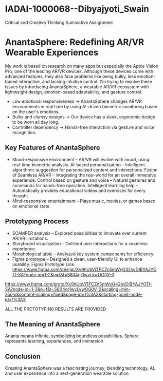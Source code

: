 # IADAI-1000068--Dibyajyoti_Swain
 Critical and Creative Thinking Summative Assignment 

# AnantaSphere: Redefining AR/VR Wearable Experiences

My work is based on research on many apps but especially the Apple Vision Pro, one of the leading AR/VR devices. Although these devices come with advanced features, they also face problems like being bulky, less emotion-based interactive, and lacking intuitive control. I'm trying to resolve these issues by introducing AnantaSphere, a wearable AR/VR ecosystem with lightweight design, emotion-based adaptability, and gesture control.

- Low emotional responsiveness → AnantaSphere changes AR/VR environments in real time by using AI-driven biometric monitoring based on the user's emotions.  
- Bulky and clumsy designs → Our device has a sleek, ergonomic design to be worn all day long.  
- Controller dependency → Hands-free interaction via gesture and voice recognition.  

## Key Features of AnantaSphere

- Mood-responsive environment – AR/VR will evolve with mood, using real-time biometric analysis. 
AI-based personalization – Intelligent algorithmic suggestion for personalized content and interactions.
Fusion of Seamless AR/VR – Integrating the real-world for an overall immersive experience. 
Control based on gesture and voice – Natural gestures and commands for hands-free operation.
Intelligent learning help – Automatically provides educational videos and exercises for every thought.
- Mind-responsive entertainment – Plays music, movies, or games based on emotional state.  

## Prototyping Process  

- SCAMPER analysis – Explored possibilities to innovate over current AR/VR limitations.  
- Storyboard visualization – Outlined user interactions for a seamless experience.  
- Morphological table – Analyzed key system components for efficiency.  
- Figma prototype – Designed a clean, user-friendly UI to enhance usability.
  Figma Prototype Link:
https://www.figma.com/design/Xv9hUbVjTFCZn5mWyG42Iy/DIBYAJYOTI-SA?node-id=1-2&p=f&t=S804qr1wyLvwOG0V-0 

https://www.figma.com/proto/Xv9hUbVjTFCZn5mWyG42Iy/DIBYAJYOTI-SA?node-id=1-3&p=f&t=S804qr1wyLvwOG0V-0&scaling=min-zoom&content-scaling=fixed&page-id=1%3A2&starting-point-node-id=1%3A3  
 

ALL THE PROTOTYPING RESULTS ARE PROVIDED

## The Meaning of AnantaSphere  

Ananta means infinite, symbolizing boundless possibilities. Sphere represents learning, experiences, and immersion.  

## Conclusion  

Creating AnantaSphere was a fascinating journey, blending technology, AI, and user experience into a next-generation wearable solution.  

